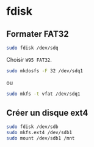 fdisk
=====


Formater FAT32
--------------

```bash
sudo fdisk /dev/sdq
```

Choisir `W95 FAT32`.

```bash
sudo mkdosfs -F 32 /dev/sdq1
```

ou

```bash
sudo mkfs -t vfat /dev/sdq1
```

Créer un disque ext4
--------------------

```bash
sudo fdisk /dev/sdb
sudo mkfs.ext4 /dev/sdb1
sudo mount /dev/sdb1 /mnt
```
